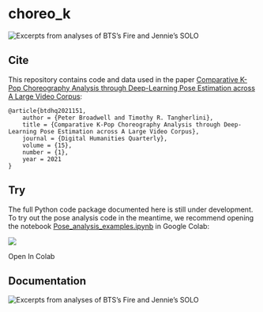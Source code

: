 choreo_k
================

<!-- WARNING: THIS FILE WAS AUTOGENERATED! DO NOT EDIT! -->

![Excerpts from analyses of BTS’s Fire and Jennie’s
SOLO](BTS_Jennie_excerpts.gif)

## Cite

This repository contains code and data used in the paper [Comparative
K-Pop Choreography Analysis through Deep-Learning Pose Estimation across
A Large Video
Corpus](http://www.digitalhumanities.org/dhq/vol/15/1/000506/000506.html):

    @article{btdhq2021151,
        author = {Peter Broadwell and Timothy R. Tangherlini},
        title = {Comparative K-Pop Choreography Analysis through Deep-Learning Pose Estimation across A Large Video Corpus},
        journal = {Digital Humanities Quarterly},
        volume = {15},
        number = {1},
        year = 2021
    }

## Try

The full Python code package documented here is still under development.
To try out the pose analysis code in the meantime, we recommend opening
the notebook
[Pose_analysis_examples.ipynb](https://github.com/broadwell/choreo_k_backup/blob/main/Pose_analysis_examples.ipynb)
in Google Colab:

<div>

[![](https://colab.research.google.com/assets/colab-badge.svg)](https://colab.research.google.com/github/broadwell/choreo_k_backup/blob/main/Pose_analysis_examples.ipynb)

Open In Colab

</div>

## Documentation

![Excerpts from analyses of BTS’s Fire and Jennie’s
SOLO](pose_analysis_pipeline.png)

